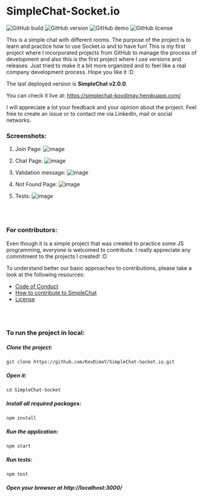 # SimpleChat-Socket.io
![GitHub build](https://img.shields.io/badge/build-passing-brightgreen.svg) ![GitHub version](https://img.shields.io/badge/version-2.0.0-yellow.svg) ![GitHub demo](https://img.shields.io/badge/demo-available-green.svg) ![GitHub license](https://img.shields.io/badge/license-MIT-blue.svg)



This is a simple chat with different rooms. The purpose of the project is to learn and practice how to use Socket.io and to have fun! This is my first project where I incorporated projects from GitHub to manage the process of development and also this is the first project where I use versions and releases. Just tried to make it a bit more organized and to feel like a real company development process. Hope you like it :D

The last deployed version is **SimpleChat v2.0.0**.

You can check it live at: https://simplechat-kovdimay.herokuapp.com/

I will appreciate a lot your feedback and your opinion about the project. Feel free to create an issue or to contact me via LinkedIn, mail or social networks.




### Screenshots:
1) Join Page:
![image](https://user-images.githubusercontent.com/26466644/46696500-91a83e00-cc12-11e8-9574-8e73ed0588d9.png)

2) Chat Page:
![image](https://user-images.githubusercontent.com/26466644/46697331-aede0c00-cc14-11e8-8d28-1127ec9bb979.png)

3) Validation message:
![image](https://user-images.githubusercontent.com/26466644/46697427-dfbe4100-cc14-11e8-8d7f-40d235856829.png)

4) Not Found Page:
![image](https://user-images.githubusercontent.com/26466644/46697498-0ed4b280-cc15-11e8-8ece-90d0df245529.png)

5) Tests:
![image](https://user-images.githubusercontent.com/26466644/46698255-d2a25180-cc16-11e8-9236-9f39e2125372.png)

<br>
<br>




### For contributors:
Even though it is a simple project that was created to practice some JS programming, everyone is welcomed to contribute. I really appreciate any commitment to the projects I created! :D

To understand better our basic approaches to contributions, please take a look at the following resources: 
- [Code of Conduct](https://github.com/KovDimaY/SimpleChat-Socket.io/blob/master/CODE_OF_CONDUCT.md)
- [How to contribute to SimpleChat](https://github.com/KovDimaY/SimpleChat-Socket.io/blob/master/CONTRIBUTING.md)
- [License](https://github.com/KovDimaY/SimpleChat-Socket.io/blob/master/LICENSE)

<br>
<br>



### To run the project in local:
##### Clone the project: 
```
git clone https://github.com/KovDimaY/SimpleChat-Socket.io.git
```
##### Open it:
```
cd SimpleChat-Socket
```
##### Install all required packages:
```
npm install
```
##### Run the application:
```
npm start
```
##### Run tests:
```
npm test
```

##### Open your browser at http://localhost:3000/
